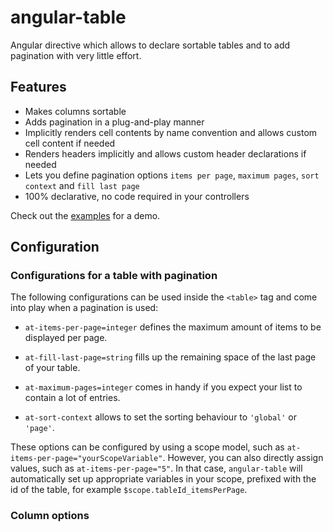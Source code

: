 # angular-table

Angular directive which allows to declare sortable tables and to add
pagination with very little effort.

## Features
  * Makes columns sortable
  * Adds pagination in a plug-and-play manner
  * Implicitly renders cell contents by name convention and allows custom cell content if needed
  * Renders headers implicitly and allows custom header declarations if needed
  * Lets you define pagination options `items per page`, `maximum pages`, `sort context` and `fill last page`
  * 100% declarative, no code required in your controllers

Check out the [examples](http://samu.github.io/angular-table/examples.html) for a demo.

## Configuration

### Configurations for a table with pagination

The following configurations can be used inside the `<table>` tag and come into play when a pagination is used:

  * `at-items-per-page=integer` defines the maximum amount of items to be displayed per page.

  * `at-fill-last-page=string` fills up the remaining space of the last page of your table.

  * `at-maximum-pages=integer` comes in handy if you expect your list to contain a lot of entries.

  * `at-sort-context` allows to set the sorting behaviour to `'global'` or `'page'`.

These options can be configured by using a scope model, such as `at-items-per-page="yourScopeVariable"`. However,
you can also directly assign values, such as `at-items-per-page="5"`. In that case, `angular-table` will automatically
set up appropriate variables in your scope, prefixed with the id of the table, for example `$scope.tableId_itemsPerPage`.

### Column options